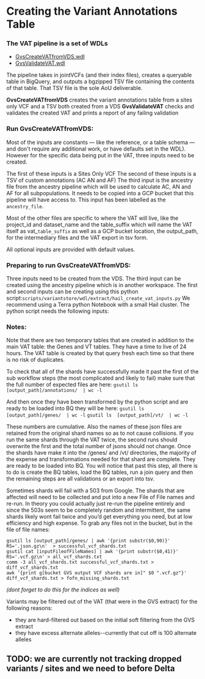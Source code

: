 
# Creating the Variant Annotations Table

### The VAT pipeline is a set of WDLs
- [GvsCreateVATfromVDS.wdl](/scripts/variantstore/wdl/GvsCreateVATfromVDS.wdl)
- [GvsValidateVAT.wdl](/scripts/variantstore/variant_annotations_table/GvsValidateVAT.wdl)

The pipeline takes in jointVCFs (and their index files), creates a queryable table in BigQuery, and outputs a bgzipped TSV file containing the contents of that table. That TSV file is the sole AoU deliverable.

**GvsCreateVATfromVDS** creates the variant annotations table from a sites only VCF and a TSV both created from a VDS
**GvsValidateVAT** checks and validates the created VAT and prints a report of any failing validation


### Run GvsCreateVATfromVDS:

Most of the inputs are constants — like the reference, or a table schema — and don't require any additional work, or have defaults set in the WDL). 
However for the specific data being put in the VAT, three inputs need to be created.

The first of these inputs is a Sites Only VCF
The second of these inputs is a TSV of custom annotations (AC AN and AF)
The third input is the ancestry file from the ancestry pipeline which will be used to calculate AC, AN and AF for all subpopulations. It needs to be copied into a GCP bucket that this pipeline will have access to. This input has been labelled as the `ancestry_file`.

Most of the other files are specific to where the VAT will live, like the project_id and dataset_name and the table_suffix which will name the VAT itself as vat_`table_suffix` as well as a GCP bucket location, the output_path, for the intermediary files and the VAT export in tsv form.

All optional inputs are provided with default values.

### Preparing to run GvsCreateVATfromVDS:
Three inputs need to be created from the VDS.
The third input can be created using the ancestry pipeline which is in another workspace.
The first and second inputs can be creating using this python script:`scripts/variantstore/wdl/extract/hail_create_vat_inputs.py`
We recommend using a Terra python Notebook with a small Hail cluster. 
The python script needs the following inputs:



### Notes:

Note that there are two temporary tables that are created in addition to the main VAT table: the Genes and VT tables. They have a time to live of 24 hours.
The VAT table is created by that query fresh each time so that there is no risk of duplicates.  

To check that all of the shards have successfully made it past the first of the sub workflow steps (the most complicated and likely to fail) make sure that the full number of expected files are here:
`gsutil ls  [output_path]/annotations/  | wc -l`

And then once they have been transformed by the python script and are ready to be loaded into BQ they will be here:
`gsutil ls  [output_path]/genes/  | wc -l`
`gsutil ls  [output_path]/vt/  | wc -l`

These numbers are cumulative. Also the names of these json files are retained from the original shard names so as to not cause collisions. If you run the same shards through the VAT twice, the second runs should overwrite the first and the total number of jsons should not change.
Once the shards have make it into the /genes/ and /vt/ directories, the majority of the expense and transformations needed for that shard are complete.
They are ready to be loaded into BQ. You will notice that past this step, all there is to do is create the BQ tables, load the BQ tables, run a join query and then the remaining steps are all validations or an export into tsv.


Sometimes shards will fail with a 503 from Google. The shards that are affected will need to be collected and put into a new File of File names and re-run.
In theory you could actually just re-run the pipeline entirely and since the 503s seem to be completely random and intermittent, the same shards likely wont fail twice and you’d get everything you need, but at low efficiency and high expense.
To grab any files not in the bucket, but in the file of file names:

`gsutil ls [output_path]/genes/ | awk '{print substr($0,90)}' RS='.json.gz\n'  > successful_vcf_shards.txt`  
`gsutil cat [inputFileofFileNames] | awk '{print substr($0,41)}' RS='.vcf.gz\n' > all_vcf_shards.txt`  
`comm -3 all_vcf_shards.txt successful_vcf_shards.txt > diff_vcf_shards.txt`  
`awk '{print g[bucket GVS output VCF shards are in]" $0 ".vcf.gz"}' diff_vcf_shards.txt > fofn_missing_shards.txt`  

_(dont forget to do this for the indices as well)_

Variants may be filtered out of the VAT (that were in the GVS extract) for the following reasons:
- they are hard-filtered out based on the initial soft filtering from the GVS extract
- they have excess alternate alleles--currently that cut off is 100 alternate alleles

## TODO: we are currently not tracking dropped variants / sites and we need to before Delta












